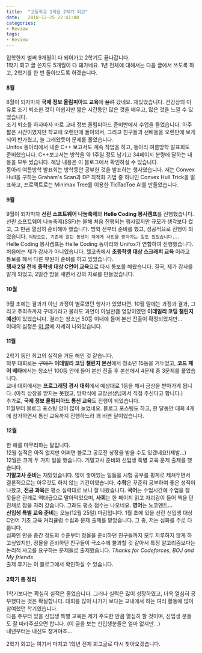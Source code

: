 ```yaml
---
title:  "고등학교 1학년 2학기 회고"
date:   2018-12-25 22:41:00
categories:
- Review
tags:
- Review
---
```


입학한지 벌써 9개월이 다 되어가고 2학기도 끝나갑니다.<br>
1학기 회고 글 쓴지도 5개월이 다 돼가네요. 1년 전체에 대해서는 다음 글에서 쓰도록 하고, 2학기를 한 번 돌아보도록 하겠습니다.

#### 8월
8월이 되자마자 <b>국제 정보 올림피아드 교육</b>에 <s>끌려</s> 갔네요. 재밌었습니다. 건강상의 이유로 조기 퇴소한 것이 아쉽지만 짧은 시간동안 많은 것을 배우고, 많은 것을 느낄 수 있었습니다.<br>
조기 퇴소를 하자마자 바로 교내 정보 올림피아드 준비반에서 수업을 들었습니다. 아주 짧은 시간이였지만 학교에 오랜만에 돌아와서, 그리고 친구들과 선배들을 오랜만에 보게 되어 반가웠고, 늘 그래왔듯이 문제를 풀었습니다.<br>
Unifox 동아리에서 내준 C++ 보고서도 계속 작업을 하고, 동아리 여름방학 발표회도 준비했습니다. C++보고서는 방학을 약 1주일 정도 남기고 34페이지 분량에 달하는 내용을 모두 썼습니다. 해당 내용은 이 블로그에서 확인하실 수 있습니다.<br>
동아리 여름방학 발표회는 방학동안 공부한 것을 발표하는 행사였습니다. 저는 Convex Hull을 구하는 Graham's Scan과 DP 최적화 기법 중 하나인 Convex Hull Trick을 발표하고, 프로젝트로는 Minimax Tree를 이용한 TicTacToe AI를 만들었습니다.

#### 9월
9월이 되자마자 <b>선린 소프트웨어 나눔축제</b>와 <b>Hell<s>o</s> Coding 봉사캠프</b>를 진행했습니다.<br>
선린 소프트웨어 나눔축제(SSF)는 올해 처음 진행되는 행사였지만 규모가 생각보다 컸고, 그 만큼 열심히 준비해야 했습니다. 방학 전부터 준비를 했고, 성공적으로 진행이 되었습니다. `여담으로, 기존에 알던 동생이 저에게 사인을 받아가는 일도 있었습니다...`<br>
Hell<s>o</s> Coding 봉사캠프는 Hell<s>o</s> Coding 동아리와 Unifox가 연합하여 진행했습니다. 처음에는 제가 강사가 아니였습니다. 헬코측에서 <b>초등학생 대상 스크래치 교육</b> 이라고 통보를 해서 다른 부원이 준비를 하고 있었습니다.<br>
<b>행사 2일 전</b>에 <b>중학생 대상 C언어 교육</b>으로 다시 통보를 해왔습니다. 결국, 제가 강사를 맡게 되었고, 2일간 밤을 새면서 강의 자료를 만들었습니다.<br>

#### 10월
9월 초에는 결과가 아닌 과정이 별로였던 행사가 있었다면, 10월 말에는 과정과 결과, 그리고 주최측까지 구데기라고 불러도 과언이 아닐만큼 엉망이였던 <b>이데일리 코딩 챌린지 예선</b>이 있었습니다. 결과는 청소년 50등 이내에 들어 본선 진출이 확정되었지만...<br>
이때의 심정은 <a href = "https://justicehui.github.io/review/2018/10/29/edaily1/">이 글</a>에 자세히 나와있습니다.

#### 11월
2학기 동안 최고의 실적을 거둔 해인 것 같습니다.<br>
외부 대회로는 <s>구데기</s> <b>이데일리 코딩 챌린지 본선</b>에서 청소년 15등을 거두었고, <b>코드 페어 베타</b>에서는 청소년 100등 안에 들어 본선 진출 후 본선에서 4문제 중 3문제를 풀었습니다.<br>
교내 대회에서는 <b>프로그래밍 경시 대회</b>에서 예상대로 1등을 해서 금상을 받아가게 됩니다. (아직 상장을 받지는 못했고, 방학식에 교장선생님께서 직접 주신다고 합니다.)<br>
추가로, <b>국제 정보 올림피아드 통신 교육</b>도 진행이 되었습니다.<br>
11월부터 블로그 포스팅 양이 많이 늘었네요. 블로그 포스팅도 하고, 한 달동안 대회 4개에 참가하면서 통신 교육까지 진행하느라 꽤 바쁜 달이였습니다.

#### 12월
한 해를 마무리하는 달입니다.<br>
12월 실적은 아직 없지만 어쩌면 블로그 공모전 상장을 받을 수도 있겠네요!(제발...)<br>
12월은 크게 두 가지 일을 했습니다. 기말고사 준비와 신입생 특별 교육 문제 출제를 했습니다.<br>
<b>기말고사 준비</b>는 재밌었습니다. 많이 쌓여있는 일들을 시험 공부를 핑계로 제쳐두면서 결론적으로는 아무것도 하지 않는 기간이였습니다. <b>수학</b>은 꾸준히 공부하여 좋은 성적이 나왔고, <b>전공 과목</b>은 평소 실력대로 보니 잘 나왔습니다. <b>국어</b>는 수업시간에 수업을 잘 못들은 관계로 역대급으로 말아먹었으며, <b>사회</b>는 한 페이지 읽고 자괴감이 들어 책을 던진채로 잠을 자러 갔습니다. 그래도 평소 점수는 나오네요. <b>영어</b>는 노코멘트...<br>
<b>신입생 특별 교육 준비</b>는 오늘(12월 25일) 마감입니다. 1월 초에 있을 선린 신입생 대상 C언어 기초 교육 커리큘럼 수립과 문제 출제를 맡았습니다. 그 중, 저는 심화를 주로 다룹니다.<br>
심화인 만큼 중간 정도의 수준부터 정올을 준비하던 친구들까지 모두 지루하지 않게 하고싶었지만, 정올을 준비하던 친구들이 극소수에 불과할 것 같아서 특정 알고리즘보다는 논리적 사고를 요구하는 문제들로 출제했습니다. <i>Thanks for Codeforces, BOJ and My friends</i><br> 출제 후기는 이 블로그에서 확인하실 수 있습니다.

#### 2학기 총 정리
1학기보다는 확실히 실적은 줄었습니다. 그러나 실력은 많이 성장하였고, 더욱 열심히 공부했다는 것은 확실합니다. 대회를 많이 나가기 보다는 교내에서 하는 여러 활동에 많이 참여했던 학기였습니다.<br>
다음 주부터 있을 신입생 특별 교육은 제가 주도한 만큼 열심히 할 것이며, 신입생 분들도 잘 따라주셨으면 합니다. (이 글을 보는 신입생분들은 얼마 없지만...)<br>
내년부터는 내신도 챙겨야죠...

2학기 회고는 여기서 마치고 1학년 전체 회고글로 다시 찾아오겠습니다.
